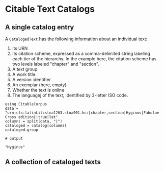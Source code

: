 # Citable Text Catalogs


## A single catalog entry

A `CatalogedText` has the following information about an individual text:

1. its URN
2. its citation scheme, expressed as a comma-delimited string labeling each tier of the hierarchy.  In the example here, the citation scheme has two levels labeled "chapter" and "section".
3. A text group
4. A work title
5. A version identifier
6. An exemplar (here, empty)
7. Whether the text is online
8. The languagej of the text, identified by 3-letter ISO code.


```jldoctest catalog
using CitableCorpus
data = "urn:cts:latinLit:stoa1263.stoa001.hc:|chapter,section|Hyginus|Fabulae|Holy Cross edition||true|lat"
columns = split(data, "|")
cataloged = catalog(columns)
cataloged.group

# output

"Hyginus"
```


## A collection of cataloged texts